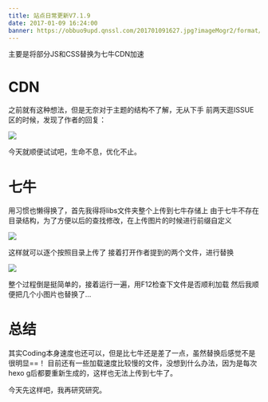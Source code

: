 ```yaml
---
title: 站点日常更新V7.1.9
date: 2017-01-09 16:24:00
banner: https://obbuo9upd.qnssl.com/201701091627.jpg?imageMogr2/format/webp
---
```


主要是将部分JS和CSS替换为七牛CDN加速
<!--more-->

# CDN

之前就有这种想法，但是无奈对于主题的结构不了解，无从下手
前两天逛ISSUE区的时候，发现了作者的回复：

![](https://obbuo9upd.qnssl.com/20170109160851.png?imageMogr2/format/webp)

今天就顺便试试吧，生命不息，优化不止。

# 七牛

用习惯也懒得换了，首先我得将libs文件夹整个上传到七牛存储上
由于七牛不存在目录结构，为了方便以后的查找修改，在上传图片的时候进行前缀自定义

![](https://obbuo9upd.qnssl.com/20170109161257.png?imageMogr2/format/webp)

这样就可以逐个按照目录上传了
接着打开作者提到的两个文件，进行替换

![](https://obbuo9upd.qnssl.com/20170109161516.png?imageMogr2/format/webp)

整个过程倒是挺简单的，接着运行一遍，用F12检查下文件是否顺利加载
然后我顺便把几个小图片也替换了...

# 总结

其实Coding本身速度也还可以，但是比七牛还是差了一点，虽然替换后感觉不是很明显==！
目前还有一些加载速度比较慢的文件，没想到什么办法，因为是每次hexo g后都要重新生成的，这样也无法上传到七牛了。

今天先这样吧，我再研究研究。